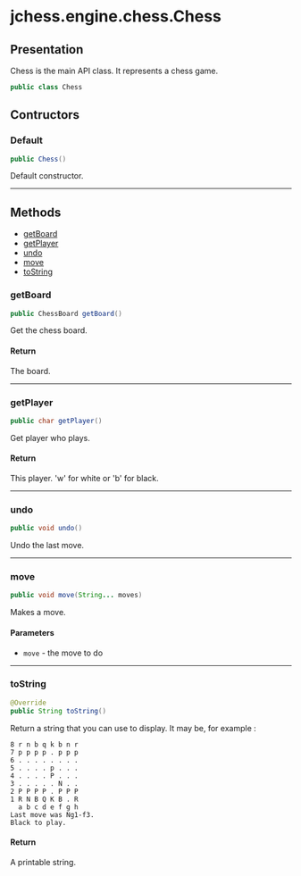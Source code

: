 # jchess.engine.chess.Chess

## Presentation

Chess is the main API class.
It represents a chess game.

```java
public class Chess
```

## Contructors

### Default

```java
public Chess()
```

Default constructor.

---------------------------------------------

## Methods

 - [getBoard](#getBoard)
 - [getPlayer](#getPlayer)
 - [undo](#undo)
 - [move](#move)
 - [toString](#toString)

### getBoard <span id="getBoard" />

```java
public ChessBoard getBoard()
```

Get the chess board.

#### Return

The board.

---------------------------------------------

### getPlayer <span id="getPlayer" />

```java
public char getPlayer()
```

Get player who plays.

#### Return

This player. 'w' for white or 'b' for black.

---------------------------------------------

### undo <span id="undo" />

```java
public void undo()
```

Undo the last move.

---------------------------------------------

### move <span id="move" />

```java
public void move(String... moves)
```

Makes a move.

#### Parameters

 - `move` - the move to do

---------------------------------------------

### toString <span id="toString" />

```java
@Override
public String toString()
```

Return a string that you can use to display.
It may be, for example : 
```
8 r n b q k b n r 
7 p p p p . p p p 
6 . . . . . . . . 
5 . . . . p . . . 
4 . . . . P . . . 
3 . . . . . N . . 
2 P P P P . P P P 
1 R N B Q K B . R 
  a b c d e f g h 
Last move was Ng1-f3.
Black to play.
```

#### Return

A printable string.

